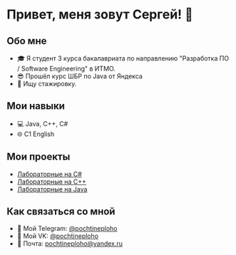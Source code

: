 # Привет, меня зовут Сергей! 👋

## Обо мне

- 🎓 Я студент 3 курса бакалавриата по направлению "Разработка ПО / Software Engineering" в ИТМО.
- 😎 Прошёл курс ШБР по Java от Яндекса 
- 👀 Ищу стажировку.

## Мои навыки

- 💻 Java, C++, C#
- 🌐 C1 English

## Мои проекты

- [Лабораторные на C#](https://github.com/pochtineploho/C-sharp-labs)
- [Лабораторные на C++](https://github.com/pochtineploho/Cpp-some-labs)
- [Лабораторные на Java](https://github.com/pochtineploho/Java-labs)

  
## Как связаться со мной

- 📱 Мой Telegram: [@pochtineploho](https://t.me/pochtineploho)
- 👾 Мой VK: [@pochtineploho](https://vk.com/pochtineploho)
- 📧 Почта: pochtineploho@yandex.ru
